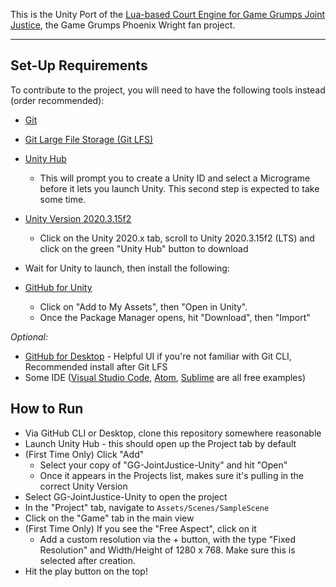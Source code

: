 This is the Unity Port of the [Lua-based Court Engine for Game Grumps Joint Justice](https://github.com/IsaacLaquerre/GameGrumpsJointJustice), the Game Grumps Phoenix Wright fan project.

---

## Set-Up Requirements

To contribute to the project, you will need to have the following tools instead (order recommended):

- [Git](https://git-scm.com/downloads)
- [Git Large File Storage (Git LFS)](https://git-lfs.github.com/)
- [Unity Hub](https://unity3d.com/get-unity/download)
  - This will prompt you to create a Unity ID and select a Micrograme before it lets you launch Unity. This second step is expected to take some time.
- [Unity Version 2020.3.15f2](https://unity3d.com/get-unity/download/archive)
  - Click on the Unity 2020.x tab, scroll to Unity 2020.3.15f2 (LTS) and click on the green "Unity Hub" button to download
  
- Wait for Unity to launch, then install the following:

- [GitHub for Unity](https://assetstore.unity.com/packages/tools/version-control/github-for-unity-118069)
  - Click on "Add to My Assets", then "Open in Unity".
  - Once the Package Manager opens, hit "Download", then "Import"

_Optional:_

- [GitHub for Desktop](https://desktop.github.com/) - Helpful UI if you're not familiar with Git CLI, Recommended install after Git LFS
- Some IDE ([Visual Studio Code](https://code.visualstudio.com/), [Atom](https://atom.io/), [Sublime](https://www.sublimetext.com/download) are all free examples)

## How to Run

- Via GitHub CLI or Desktop, clone this repository somewhere reasonable
- Launch Unity Hub - this should open up the Project tab by default
- (First Time Only) Click "Add"
  - Select your copy of "GG-JointJustice-Unity" and hit "Open"
  - Once it appears in the Projects list, makes sure it's pulling in the correct Unity Version
- Select GG-JointJustice-Unity to open the project
- In the "Project" tab, navigate to `Assets/Scenes/SampleScene`
- Click on the "Game" tab in the main view
- (First Time Only) If you see the "Free Aspect", click on it
  - Add a custom resolution via the + button, with the type "Fixed Resolution" and Width/Height of 1280 x 768. Make sure this is selected after creation.
- Hit the play button on the top!
